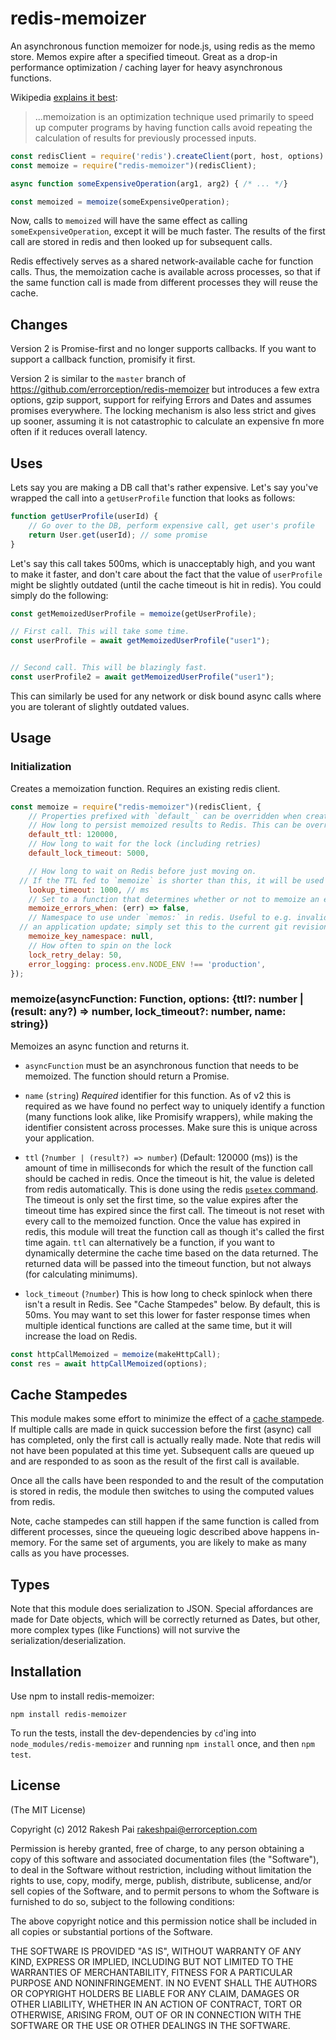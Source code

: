 redis-memoizer
===

An asynchronous function memoizer for node.js, using redis as the memo store. Memos expire after a specified timeout. Great as a drop-in performance optimization / caching layer for heavy asynchronous functions.

Wikipedia [explains it best](http://en.wikipedia.org/wiki/Memoization):
> ...memoization is an optimization technique used primarily to speed up computer programs by having function calls avoid repeating the calculation of results for previously processed inputs.

```javascript
const redisClient = require('redis').createClient(port, host, options)
const memoize = require("redis-memoizer")(redisClient);

async function someExpensiveOperation(arg1, arg2) { /* ... */}

const memoized = memoize(someExpensiveOperation);
```

Now, calls to `memoized` will have the same effect as calling `someExpensiveOperation`, except it will be much faster. The results of the first call are stored in redis and then looked up for subsequent calls.

Redis effectively serves as a shared network-available cache for function calls. Thus, the memoization cache is available across processes, so that if the same function call is made from different processes they will reuse the cache.

## Changes

Version 2 is Promise-first and no longer supports callbacks. If you want to support a callback function,
promisify it first.

Version 2 is similar to the `master` branch of https://github.com/errorception/redis-memoizer but introduces
a few extra options, gzip support, support for reifying Errors and Dates and assumes promises everywhere. The
locking mechanism is also less strict and gives up sooner, assuming it is not catastrophic to calculate an expensive
fn more often if it reduces overall latency.

## Uses

Lets say you are making a DB call that's rather expensive. Let's say you've wrapped the call into a `getUserProfile` function that looks as follows:

```javascript
function getUserProfile(userId) {
	// Go over to the DB, perform expensive call, get user's profile
	return User.get(userId); // some promise
}
```

Let's say this call takes 500ms, which is unacceptably high, and you want to make it faster, and don't care about the fact that the value of `userProfile` might be slightly outdated (until the cache timeout is hit in redis). You could simply do the following:

```javascript
const getMemoizedUserProfile = memoize(getUserProfile);

// First call. This will take some time.
const userProfile = await getMemoizedUserProfile("user1");


// Second call. This will be blazingly fast.
const userProfile2 = await getMemoizedUserProfile("user1");

```

This can similarly be used for any network or disk bound async calls where you are tolerant of slightly outdated values.

## Usage

### Initialization

Creates a memoization function. Requires an existing redis client.

```javascript
const memoize = require("redis-memoizer")(redisClient, {
	// Properties prefixed with `default_` can be overridden when creating each memoized function.
	// How long to persist memoized results to Redis. This can be overridden per-fn.
	default_ttl: 120000,
	// How long to wait for the lock (including retries)
	default_lock_timeout: 5000,

	// How long to wait on Redis before just moving on.
  // If the TTL fed to `memoize` is shorter than this, it will be used instead.
	lookup_timeout: 1000, // ms
	// Set to a function that determines whether or not to memoize an error. By default, we never do.
	memoize_errors_when: (err) => false,
	// Namespace to use under `memos:` in redis. Useful to e.g. invalidate all cache after
  // an application update; simply set this to the current git revision or use the boot timestamp.
	memoize_key_namespace: null,
	// How often to spin on the lock
	lock_retry_delay: 50,
	error_logging: process.env.NODE_ENV !== 'production',
});
```

### memoize(asyncFunction: Function, options: {ttl?: number | (result: any?) => number, lock_timeout?: number, name: string})

Memoizes an async function and returns it.

* `asyncFunction` must be an asynchronous function that needs to be memoized. The function should return a Promise.

* `name` (`string`) *Required* identifier for this function. As of v2 this is required as we have found no perfect way to uniquely
identify a function (many functions look alike, like Promisify wrappers), while making the identifier consistent across processes.
Make sure this is unique across your application.

* `ttl` (`?number | (result?) => number`) (Default: 120000 (ms)) is the amount of time in milliseconds for which the result of the function call should be cached in redis. Once the timeout is hit, the value is deleted from redis automatically. This is done using the redis [`psetex` command](http://redis.io/commands/psetex). The timeout is only set the first time, so the value expires after the timeout time has expired since the first call. The timeout is not reset with every call to the memoized function. Once the value has expired in redis, this module will treat the function call as though it's called the first time again. `ttl` can alternatively be a function, if you want to dynamically determine the cache time based on the data returned. The returned data will be passed into the timeout function, but not always (for calculating minimums).

* `lock_timeout` (`?number`) This is how long to check spinlock when there isn't a result in Redis. See "Cache Stampedes" below. By default, this is 50ms. You may want to set
this lower for faster response times when multiple identical functions are called at the same time, but it will increase the load on Redis.


```javascript
const httpCallMemoized = memoize(makeHttpCall);
const res = await httpCallMemoized(options);
```

## Cache Stampedes

This module makes some effort to minimize the effect of a [cache stampede](http://en.wikipedia.org/wiki/Cache_stampede). If multiple calls are made in quick succession before the first (async) call has completed, only the first call is actually really made. Note that redis will not have been populated at this time yet. Subsequent calls are queued up and are responded to as soon as the result of the first call is available.

Once all the calls have been responded to and the result of the computation is stored in redis, the module then switches to using the computed values from redis.

Note, cache stampedes can still happen if the same function is called from different processes, since the queueing logic described above happens in-memory. For the same set of arguments, you are likely to make as many calls as you have processes.

## Types

Note that this module does serialization to JSON. Special affordances are made for Date objects, which will be correctly returned
as Dates, but other, more complex types (like Functions) will not survive the serialization/deserialization.

## Installation

Use npm to install redis-memoizer:
```
npm install redis-memoizer
```

To run the tests, install the dev-dependencies by `cd`'ing into `node_modules/redis-memoizer` and running `npm install` once, and then `npm test`.

## License

(The MIT License)

Copyright (c) 2012 Rakesh Pai <rakeshpai@errorception.com>

Permission is hereby granted, free of charge, to any person obtaining a copy of this software and associated documentation files (the "Software"), to deal in the Software without restriction, including without limitation the rights to use, copy, modify, merge, publish, distribute, sublicense, and/or sell copies of the Software, and to permit persons to whom the Software is furnished to do so, subject to the following conditions:

The above copyright notice and this permission notice shall be included in all copies or substantial portions of the Software.

THE SOFTWARE IS PROVIDED "AS IS", WITHOUT WARRANTY OF ANY KIND, EXPRESS OR IMPLIED, INCLUDING BUT NOT LIMITED TO THE WARRANTIES OF MERCHANTABILITY, FITNESS FOR A PARTICULAR PURPOSE AND NONINFRINGEMENT. IN NO EVENT SHALL THE AUTHORS OR COPYRIGHT HOLDERS BE LIABLE FOR ANY CLAIM, DAMAGES OR OTHER LIABILITY, WHETHER IN AN ACTION OF CONTRACT, TORT OR OTHERWISE, ARISING FROM, OUT OF OR IN CONNECTION WITH THE SOFTWARE OR THE USE OR OTHER DEALINGS IN THE SOFTWARE.
